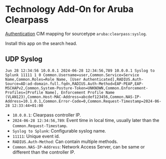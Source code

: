 # Technology Add-On for Aruba Clearpass

[Authentication](https://docs.splunk.com/Documentation/CIM/5.3.2/User/Authentication) CIM mapping for sourcetype `aruba:clearpass:syslog`.

Install this app on the search head.

## UDP Syslog

```
Jun 28 12:34:56 10.0.0.1 2024-06-28 12:34:56,789 10.0.0.1 Syslog to Splunk 11111 1 0 Common.Username=user,Common.Service=Service Name,Common.Roles=Role Name, [User Authenticated],RADIUS.Auth-Source=AD:ad-domain.full.fqdn,RADIUS.Auth-Method=EAP-PEAP,EAP-MSCHAPv2,Common.System-Posture-Token=UNKNOWN,Common.Enforcement-Profiles=[Profile Name], Enforcement Profile Name (VLAN123),Common.Host-MAC-Address=abcdef123456,Common.NAS-IP-Address=10.1.0.1,Common.Error-Code=0,Common.Request-Timestamp=2024-06-28 12:33:44+01:00
```

- `10.0.0.1`: Clearpass controller IP.
- `2024-06-28 12:34:56,789`: Event time in local time, usually later than the `Common.Request-Timestamp`.
- `Syslog to Splunk`: Configurable syslog name.
- `11111`: Unique event id.
- `RADIUS.Auth-Method`: Can contain multiple methods.
- `Common.NAS-IP-Address`: Network Access Server, can be same or different than the controller IP.
